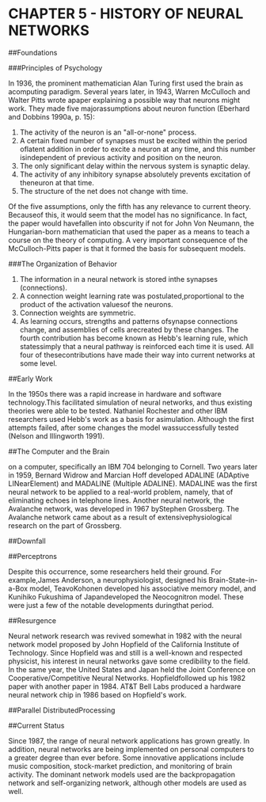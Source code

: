 # CHAPTER 5 - HISTORY OF NEURAL NETWORKS

##Foundations

###Principles of Psychology

In 1936, the prominent mathematician Alan Turing first used the brain as acomputing paradigm.  Several years later, in 1943, Warren McCulloch and Walter Pitts wrote apaper explaining a possible way that neurons might work.  They made five majorassumptions about neuron function (Eberhard and Dobbins 1990a, p. 15):

1. The activity of the neuron is an "all-or-none" process.
2. A certain fixed number of synapses must be excited within the period oflatent addition in order to excite a neuron at any time, and this number isindependent of previous activity and position on the neuron.
3. The only significant delay within the nervous system is synaptic delay.
4. The activity of any inhibitory synapse absolutely prevents excitation of theneuron at that time.
5. The structure of the net does not change with time.

Of the five assumptions, only the fifth has any relevance to current theory.  Becauseof this, it would seem that the model has no significance.  In fact, the paper would havefallen into obscurity if not for John Von Neumann, the Hungarian-born mathematician that used the paper as a means to teach a course on the theory of computing.  A very important consequence of the McCulloch-Pitts paper is that it formed the basis for subsequent models.

###The Organization of Behavior

1. The information in a neural network is stored inthe synapses (connections).
2. A connection weight learning rate was postulated,proportional to the product of the activation valuesof the neurons.
3. Connection weights are symmetric.
4. As learning occurs, strengths and patterns ofsynapse connections change, and assemblies of cells arecreated by these changes.
The fourth contribution has become known as Hebb's learning rule, which statessimply that a neural pathway is reinforced each time it is used.  All four of thesecontributions have made their way into current networks at some level.

##Early Work

In the 1950s there was a rapid increase in hardware and software technology.This facilitated simulation of neural networks, and thus existing theories were able to be tested. Nathaniel Rochester and other IBM researchers used Hebb's work as a basis for asimulation.  Although the first attempts failed, after some changes the model wassuccessfully tested (Nelson and Illingworth 1991).

##The Computer and the Brain

on a computer, specifically an IBM 704 belonging to Cornell.  Two years later in 1959, Bernard Widrow and Marcian Hoff developed ADALINE (ADAptive LINearElement) and MADALINE (Multiple ADALINE).  MADALINE was the first neural network to be applied to a real-world problem, namely, that of eliminating echoes in telephone lines. Another neural network, the Avalanche network, was developed in 1967 byStephen Grossberg.  The Avalanche network came about as a result of extensivephysiological research on the part of Grossberg.

##Downfall

##Perceptrons

Despite this occurrence, some researchers held their ground.  For example,James Anderson, a neurophysiologist, designed his Brain-State-in-a-Box model, TeavoKohonen developed his associative memory model, and Kunihiko Fukushima of Japandeveloped the Neocognitron model.  These were just a few of the notable developments duringthat period.

##Resurgence

Neural network research was revived somewhat in 1982 with the neural network model proposed by John Hopfield of the California Institute of Technology. Since Hopfield was and still is a well-known and respected physicist, his interest in neural networks gave some credibility to the field.  In the same year, the United States and Japan held the Joint Conference on Cooperative/Competitive Neural Networks. Hopfieldfollowed up his 1982 paper with another paper in 1984.  AT&T Bell Labs produced a hardware neural network chip in 1986 based on Hopfield's work.

##Parallel DistributedProcessing


##Current Status

Since 1987, the range of neural network applications has grown greatly.  In addition, neural networks are being implemented on personal computers to a greater degree than ever before.  Some innovative applications include music composition, stock-market prediction, and monitoring of brain activity.  The dominant network models used are the backpropagation network and self-organizing network, although other models are used as well.
